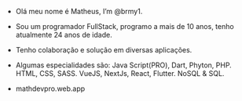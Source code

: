 - Olá meu nome é Matheus, I’m @brmy1.
- Sou um programador FullStack, programo a mais de 10 anos, tenho atualmente 24 anos de idade.
- Tenho colaboração e solução em diversas aplicações. 


- Algumas especialidades são: Java Script(PRO), Dart, Phyton, PHP. HTML, CSS, SASS. VueJS, NextJs, React, Flutter. NoSQL & SQL.
- mathdevpro.web.app
